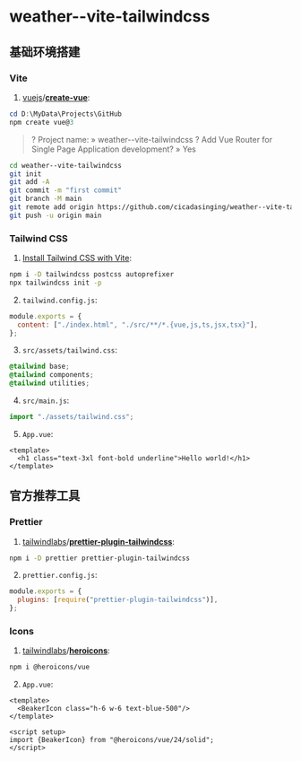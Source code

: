 # weather--vite-tailwindcss

## 基础环境搭建

### Vite

1. [vuejs](https://github.com/vuejs)/**[create-vue](https://github.com/vuejs/create-vue)**:

```powershell
cd D:\MyData\Projects\GitHub
npm create vue@3
```

> ? Project name: » weather--vite-tailwindcss
> ? Add Vue Router for Single Page Application development? » Yes

```bash
cd weather--vite-tailwindcss
git init
git add -A
git commit -m "first commit"
git branch -M main
git remote add origin https://github.com/cicadasinging/weather--vite-tailwindcss.git
git push -u origin main
```

### Tailwind CSS

1. [Install Tailwind CSS with Vite](https://tailwindcss.com/docs/guides/vite#vue):

```bash
npm i -D tailwindcss postcss autoprefixer
npx tailwindcss init -p
```

2. `tailwind.config.js`:

```javascript
module.exports = {
  content: ["./index.html", "./src/**/*.{vue,js,ts,jsx,tsx}"],
};
```

3. `src/assets/tailwind.css`:

```css
@tailwind base;
@tailwind components;
@tailwind utilities;
```

4. `src/main.js`:

```javascript
import "./assets/tailwind.css";
```

5. `App.vue`:

```vue
<template>
  <h1 class="text-3xl font-bold underline">Hello world!</h1>
</template>
```

## 官方推荐工具

### Prettier

1. [tailwindlabs](https://github.com/tailwindlabs)/**[prettier-plugin-tailwindcss](https://github.com/tailwindlabs/prettier-plugin-tailwindcss)**:

```bash
npm i -D prettier prettier-plugin-tailwindcss
```

2. `prettier.config.js`:

```javascript
module.exports = {
  plugins: [require("prettier-plugin-tailwindcss")],
};
```

### Icons

1. [tailwindlabs](https://github.com/tailwindlabs)/**[heroicons](https://github.com/tailwindlabs/heroicons)**:

```bash
npm i @heroicons/vue
```

2. `App.vue`:

```vue
<template>
  <BeakerIcon class="h-6 w-6 text-blue-500"/>
</template>

<script setup>
import {BeakerIcon} from "@heroicons/vue/24/solid";
</script>
```
